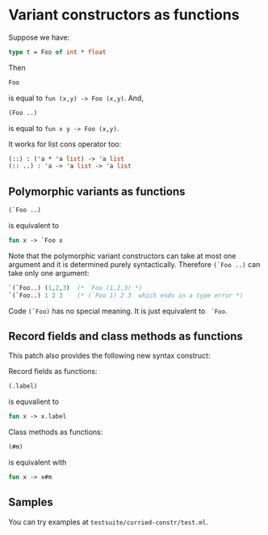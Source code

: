 Variant constructors as functions
==================================

Suppose we have:

```ocaml
type t = Foo of int * float
```

Then

```ocaml
Foo
```

is equal to `fun (x,y) -> Foo (x,y)`. And,

```ocaml
(Foo ..)
```

is equal to `fun x y -> Foo (x,y)`.

It works for list cons operator too:

```ocaml
(::) : ('a * 'a list) -> 'a list
(:: ..) : 'a -> 'a list -> 'a list
```

Polymorphic variants as functions
---------------------------------------------

```ocaml
(`Foo ..)
```

is equivalent to 

```ocaml
fun x -> `Foo x
```

Note that the polymorphic variant constructors can take at most 
one argument and it is determined purely syntactically. 
Therefore ``(`Foo ..)`` can take only one argument:

```ocaml
`(`Foo..) (1,2,3)  (* `Foo (1,2,3) *)
`(`Foo..) 1 2 3    (* (`Foo 1) 2 3  which ends in a type error *)
```

Code ``(`Foo)`` has no special meaning. It is just equivalent to `` `Foo``.

Record fields and class methods as functions
---------------------------------------------

This patch also provides the following new syntax construct:

Record fields as functions:

```ocaml
(.label)
```

is equvalient to 

```ocaml
fun x -> x.label
```

Class methods as functions:

```ocaml
(#m)
```

is equivalent with

```ocaml
fun x -> x#m
```

Samples
---------------------------------------------

You can try examples at `testsuite/curried-constr/test.ml`.
